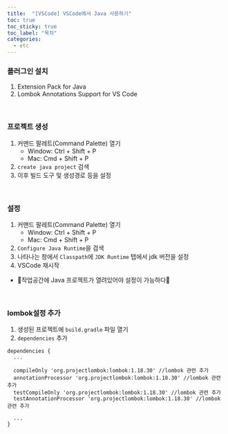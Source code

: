 ```yaml
---
title:  "[VSCode] VSCode에서 Java 사용하기"
toc: true
toc_sticky: true
toc_label: "목차"
categories:
  - etc
---
```

### 플러그인 설치
1. Extension Pack for Java  
2. Lombok Annotations Support for VS Code  
  
<br/>
  
### 프로젝트 생성
1. 커맨드 팔레트(Command Palette) 열기
   * Window: Ctrl + Shift + P  
   * Mac: Cmd + Shift + P  
2. `create java project` 검색
3. 이후 빌드 도구 및 생성경로 등을 설정  
    
<br/>
  
### 설정
1. 커맨드 팔레트(Command Palette) 열기
   * Window: Ctrl + Shift + P  
   * Mac: Cmd + Shift + P  
2. `Configure Java Runtime`을 검색  
3. 나타나는 창에서 `Classpath`에 `JDK Runtime` 탭에서 jdk 버전을 설정  
4. VSCode 재시작
*  🧭작업공간에 Java 프로젝트가 열려있어야 설정이 가능하다🧭  
  
<br/>
    
### lombok설정 추가
1. 생성된 프로젝트에 `build.gradle` 파일 열기  
2. `dependencies` 추가
```
dependencies {
  ...

  compileOnly 'org.projectlombok:lombok:1.18.30' //lombok 관련 추가
  annotationProcessor 'org.projectlombok:lombok:1.18.30' //lombok 관련 추가
  testCompileOnly 'org.projectlombok:lombok:1.18.30' //lombok 관련 추가
  testAnnotationProcessor 'org.projectlombok:lombok:1.18.30' //lombok 관련 추가

  ...
}
```

